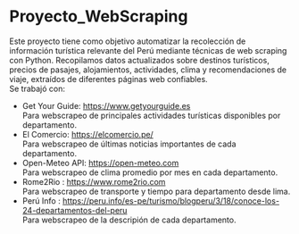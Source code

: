 # Proyecto_WebScraping
Este proyecto tiene como objetivo automatizar la recolección de información turística relevante del Perú mediante técnicas de web scraping con Python. Recopilamos datos actualizados sobre destinos turísticos, precios de pasajes, alojamientos, actividades, clima y recomendaciones de viaje, extraídos de diferentes páginas web confiables.  
Se trabajó con:  
- Get Your Guide: https://www.getyourguide.es  
	Para webscrapeo de principales actividades turísticas disponibles por departamento.
- El Comercio: https://elcomercio.pe/  
	Para webscrapeo de últimas noticias importantes de cada departamento.
- Open-Meteo API: https://open-meteo.com  
	Para webscrapeo de clima promedio por mes en cada departamento.
- Rome2Rio : https://www.rome2rio.com  
Para webscrapeo de transporte y tiempo para departamento desde lima.
- Perú Info : https://peru.info/es-pe/turismo/blogperu/3/18/conoce-los-24-departamentos-del-peru  
  Para webscrapeo de la descripión de cada departamento.

